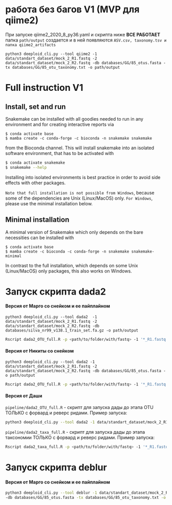 # работа без багов V1 (MVP для qiime2)

При запуске qiime2_2020_8_py36.yaml и скрипта ниже **ВСЕ РАБОТАЕТ** папка `path/output` создается и в ней появляются `ASV.csv, taxonomy.tsv и папка qiime2_artifacts`

```
python3 deeploid_cli.py --tool qiime2 -1 data/standart_dataset/mock_2_R1.fastq -2 data/standart_dataset/mock_2_R2.fastq -db databases/GG/85_otus.fasta -tx databases/GG/85_otu_taxonomy.txt -o path/output
```

# Full instruction V1

## Install, set and run


Snakemake can be installed with all goodies needed to run in any environment and for creating interactive reports via

```shs
$ conda activate base
$ mamba create -c conda-forge -c bioconda -n snakemake snakemake
```

from the Bioconda channel. This will install snakemake into an isolated software environment, that has to be activated with

```sh
$ conda activate snakemake
$ snakemake --help
```

Installing into isolated environments is best practice in order to avoid side effects with other packages.

`Note that full installation is not possible from Windows`, because some of the dependencies are Unix (Linux/MacOS) only. `For Windows`, please use the minimal installation below.

## Minimal installation
A minimal version of Snakemake which only depends on the bare necessities can be installed with

```
$ conda activate base
$ mamba create -c bioconda -c conda-forge -n snakemake snakemake-minimal
```

In contrast to the full installation, which depends on some Unix (Linux/MacOS) only packages, this also works on Windows.

# Запуск скрипта dada2

#### Версия от Марго со снейком и ее пайплайном

```
python3 deeploid_cli.py --tool dada2  -1 data/standart_dataset/mock_2_R1.fastq -2 data/standart_dataset/mock_2_R2.fastq -db databases/silva_nr99_v138.1_train_set.fa.gz -o path/output
```

```bash
Rscript dada2_OTU_full.R -p <path/to/folder/with/fastq> -1 '*_R1.fastq.gz' -2 '*_R2.fastq.gz' -o <path/to/output/folder>
```

#### Версия от Никиты со снейком

```
python3 deeploid_cli.py --tool dada2 -1 data/standart_dataset/mock_2_R1.fastq -2 data/standart_dataset/mock_2_R2.fastq -db databases/GG/85_otus.fasta -o path/output
```

```bash
Rscript dada2_OTU_full.R -p <path/to/folder/with/fastq> -1 '*_R1.fastq.gz' -2 '*_R2.fastq.gz' -o <path/to/output/folder>
```

#### Версия от Даши

`pipeline/dada2_OTU_full.R` - скрипт для запуска дады до этапа OTU ТОЛЬКО с форвард и реверс ридами.
Пример запуска:
```bash
python3 deeploid_cli.py --tool dada2 -1 data/standart_dataset/mock_2_R1.fastq -2 data/standart_dataset/mock_2_R2.fastq -db databases/GG/85_otus.fasta -o path/output
```
`pipeline/dada2_taxa_full.R` - скрипт для запуска дады до этапа таксономии ТОЛЬКО с форвард и реверс ридами.
Пример запуска:
```bash
Rscript dada2_taxa_full.R -p <path/to/folder/with/fastq> -1 '*_R1.fastq.gz' -2 '*_R2.fastq.gz' -o <path/to/output/folder> -db <path/to/folder/database_training_set>
```

# Запуск скрипта deblur

#### Версия от Марго со снейком и ее пайплайном

```bash
python3 deeploid_cli.py --tool deblur -1 data/standart_dataset/mock_2_R1.fastq -2 data/standart_dataset/mock_2_R2.fastq /
-db databases/GG/85_otus.fasta -tx databases/GG/85_otu_taxonomy.txt -o path/output
```